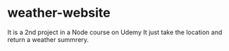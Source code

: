 # weather-website
It is a 2nd project in a Node course on Udemy
It just take the location and return a weather summrery.
